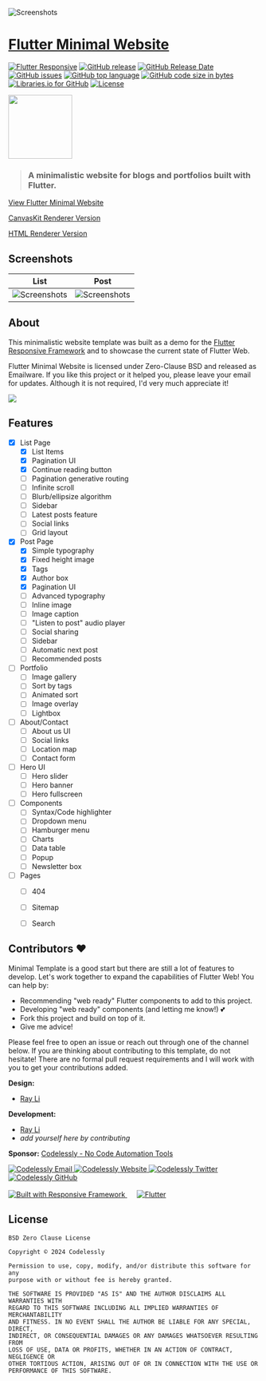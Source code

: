 ![Screenshots](screenshots/Minimal%20Home.png)
# [Flutter Minimal Website](https://gallery.codelessly.com/flutterwebsites/minimal/)
[![Flutter Responsive](https://img.shields.io/badge/flutter-responsive-brightgreen.svg?style=flat-square)](https://github.com/Codelessly/ResponsiveFramework) [![GitHub release](https://img.shields.io/github/release/Codelessly/FlutterMinimalWebsite.svg?style=flat-square)](https://github.com/Codelessly/FlutterMinimalWebsite/releases) [![GitHub Release Date](https://img.shields.io/github/release-date/Codelessly/FlutterMinimalWebsite.svg?style=flat-square)](https://github.com/Codelessly/FlutterMinimalWebsite/releases) [![GitHub issues](https://img.shields.io/github/issues/Codelessly/FlutterMinimalWebsite.svg?style=flat-square)](https://github.com/Codelessly/FlutterMinimalWebsite/issues) [![GitHub top language](https://img.shields.io/github/languages/top/Codelessly/FlutterMinimalWebsite.svg?style=flat-square)](https://github.com/Codelessly/FlutterMinimalWebsite) [![GitHub code size in bytes](https://img.shields.io/github/languages/code-size/Codelessly/FlutterMinimalWebsite.svg?style=flat-square)](https://github.com/Codelessly/FlutterMinimalWebsite) [![Libraries.io for GitHub](https://img.shields.io/librariesio/github/Codelessly/FlutterMinimalWebsite.svg?style=flat-square)](https://libraries.io/github/Codelessly/FlutterMinimalWebsite) [![License](https://img.shields.io/badge/License-BSD%200--Clause-orange.svg?style=flat-square)](https://opensource.org/licenses/0BSD)

<img src="assets/Minimal-Logo-iOS.png" width="128">

> ### A minimalistic website for blogs and portfolios built with Flutter.

[View Flutter Minimal Website](https://gallery.codelessly.com/flutterwebsites/minimal/)

[CanvasKit Renderer Version](https://gallery.codelessly.com/flutterwebsites/minimal-canvas/)

[HTML Renderer Version](https://gallery.codelessly.com/flutterwebsites/minimal-html/)

## Screenshots

|List|Post| 
|--|--|
|![Screenshots](screenshots/Minimal%20List.png)|![Screenshots](screenshots/Minimal%20Post.png)|

## About

This minimalistic website template was built as a demo for the [Flutter Responsive Framework](https://github.com/Codelessly/ResponsiveFramework) and to showcase the current state of Flutter Web. 

Flutter Minimal Website is licensed under Zero-Clause BSD and released as Emailware. If you like this project or it helped you, please leave your email for updates. Although it is not required, I'd very much appreciate it!

<a href="https://gallery.codelessly.com/flutterwebsites/minimal/newsletter/" target="_blank"><img src="screenshots/Email%20Newsletter%20Signup.png"></a>


## Features

- [x] List Page
    - [X] List Items
    - [X] Pagination UI
    - [X] Continue reading button
    - [ ] Pagination generative routing
    - [ ] Infinite scroll
    - [ ] Blurb/ellipsize algorithm
    - [ ] Sidebar
    - [ ] Latest posts feature
    - [ ] Social links
    - [ ] Grid layout
- [x] Post Page
    - [X] Simple typography
    - [X] Fixed height image
    - [X] Tags
    - [X] Author box
    - [X] Pagination UI
    - [ ] Advanced typography
    - [ ] Inline image
    - [ ] Image caption
    - [ ] "Listen to post" audio player
    - [ ] Social sharing
    - [ ] Sidebar
    - [ ] Automatic next post
    - [ ] Recommended posts
- [ ] Portfolio
    - [ ] Image gallery
    - [ ] Sort by tags
    - [ ] Animated sort
    - [ ] Image overlay
    - [ ] Lightbox
- [ ] About/Contact
    - [ ] About us UI
    - [ ] Social links
    - [ ] Location map
    - [ ] Contact form
- [ ] Hero UI
    - [ ] Hero slider
    - [ ] Hero banner
    - [ ] Hero fullscreen
- [ ] Components
    - [ ] Syntax/Code highlighter
    - [ ] Dropdown menu
    - [ ] Hamburger menu
    - [ ] Charts
    - [ ] Data table
    - [ ] Popup
    - [ ] Newsletter box
- [ ] Pages
    - [ ] 404
    - [ ] Sitemap
    - [ ] Search

  
## Contributors ❤️

Minimal Template is a good start but there are still a lot of features to develop. Let's work together to expand the capabilities of Flutter Web! You can help by:

- Recommending "web ready" Flutter components to add to this project.
- Developing "web ready" components (and letting me know!) 💕
- Fork this project and build on top of it. 
- Give me advice! 

Please feel free to open an issue or reach out through one of the channel below. If you are thinking about contributing to this template, do not hesitate! There are no formal pull request requirements and I will work with you to get your contributions added.

**Design:** 
* [Ray Li](https://github.com/searchy2)

**Development:** 
* [Ray Li](https://github.com/searchy2)
* *add yourself here by contributing*

**Sponsor:** [Codelessly - No Code Automation Tools](https://codelessly.com)

<a href="mailto:ray@codelessly.com">
  <img alt="Codelessly Email"
       src="https://lh3.googleusercontent.com/yN_m90WN_HSCohXdgC2k91uSTk9dnYfoxTYwG_mv_l5_05dV2CzkQ1B6rEqH4uqdgjA=w96" />
</a>
<a href="https://codelessly.com">
  <img alt="Codelessly Website"
       src="https://lh3.googleusercontent.com/YmMGcgeO7Km9-J9vFRByov5sb7OUKetnKs8pTi0JZMDj3GVJ61GMTcTlHB7u9uHDHag=w96" />
</a>
<a href="https://twitter.com/BuildCodelessly">
  <img alt="Codelessly Twitter"
       src="https://lh3.ggpht.com/lSLM0xhCA1RZOwaQcjhlwmsvaIQYaP3c5qbDKCgLALhydrgExnaSKZdGa8S3YtRuVA=w96" />
</a>
<a href="https://github.com/Codelessly">
  <img alt="Codelessly GitHub"
       src="https://lh3.googleusercontent.com/L15QqmKK7Vl-Ag1ZxaBqNQlXVEw58JT2BDb-ef5t2eboDh0pPSLjDgi3-aQ3Opdhhyk=w96" />
</a>
<br></br>
<a href="https://github.com/Codelessly/ResponsiveFramework">
  <img alt="Built with Responsive Framework"
       src="screenshots/Built%20with%20Responsive%20Badge.png" />
</a>&nbsp;&nbsp;&nbsp;&nbsp;
<a href="https://github.com/flutter/flutter">
  <img alt="Flutter"
       src="screenshots/Flutter%20Logo%20Banner.png" />
</a>


## License

    BSD Zero Clause License

    Copyright © 2024 Codelessly

    Permission to use, copy, modify, and/or distribute this software for any
    purpose with or without fee is hereby granted.

    THE SOFTWARE IS PROVIDED "AS IS" AND THE AUTHOR DISCLAIMS ALL WARRANTIES WITH
    REGARD TO THIS SOFTWARE INCLUDING ALL IMPLIED WARRANTIES OF MERCHANTABILITY
    AND FITNESS. IN NO EVENT SHALL THE AUTHOR BE LIABLE FOR ANY SPECIAL, DIRECT,
    INDIRECT, OR CONSEQUENTIAL DAMAGES OR ANY DAMAGES WHATSOEVER RESULTING FROM
    LOSS OF USE, DATA OR PROFITS, WHETHER IN AN ACTION OF CONTRACT, NEGLIGENCE OR
    OTHER TORTIOUS ACTION, ARISING OUT OF OR IN CONNECTION WITH THE USE OR
    PERFORMANCE OF THIS SOFTWARE.
